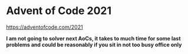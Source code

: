 # Advent of Code 2021

https://adventofcode.com/2021

**I am not going to solver next AoCs, it takes to much time for some last problems and could be reasonably if you sit in not too busy office only**
